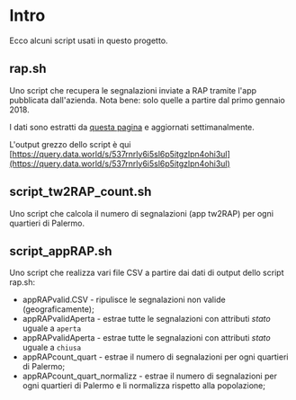 # Intro

Ecco alcuni script usati in questo progetto.

## rap.sh

Uno script che recupera le segnalazioni inviate a RAP tramite l'app pubblicata dall'azienda. Nota bene: solo quelle a partire dal primo gennaio 2018.

I dati sono estratti da [questa pagina](http://www.rapspaservizi.it/develop1/bastaundito/bastaundito_dev/mappa) e aggiornati settimanalmente.

L'output grezzo dello script è qui [https://query.data.world/s/537rnrly6i5sl6p5itgzlpn4ohi3ul](https://query.data.world/s/537rnrly6i5sl6p5itgzlpn4ohi3ul)

## script_tw2RAP_count.sh

Uno script che calcola il numero di segnalazioni (app tw2RAP) per ogni quartieri di Palermo.

## script_appRAP.sh

Uno script che realizza vari file CSV a partire dai dati di output dello script rap.sh:

* appRAPvalid.CSV - ripulisce le segnalazioni non valide (geograficamente);
* appRAPvalidAperta - estrae tutte le segnalazioni con attributi _stato_ uguale a `aperta`
* appRAPvalidAperta - estrae tutte le segnalazioni con attributi _stato_ uguale a `chiusa`
* appRAPcount_quart - estrae il numero di segnalazioni per ogni quartieri di Palermo;
* appRAPcount_quart_normalizz - estrae il numero di segnalazioni per ogni quartieri di Palermo e li normalizza rispetto alla popolazione;
